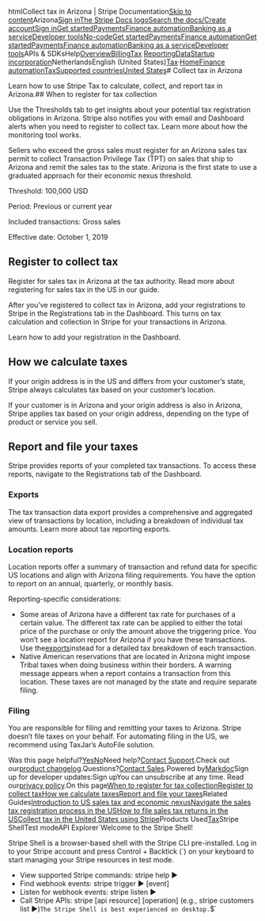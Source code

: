 htmlCollect tax in Arizona | Stripe Documentation[Skip to content](#main-content)Arizona[Sign in](https://dashboard.stripe.com/login?redirect=https%3A%2F%2Fdocs.stripe.com%2Ftax%2Fsupported-countries%2Funited-states%2Farizona)[The Stripe Docs logo](/)[Search the docs/](#)[Create account](https://dashboard.stripe.com/register)[Sign in](https://dashboard.stripe.com/login?redirect=https%3A%2F%2Fdocs.stripe.com%2Ftax%2Fsupported-countries%2Funited-states%2Farizona)[Get started](/get-started)[Payments](/payments)[Finance automation](/finance-automation)[Banking as a service](/financial-services)[Developer tools](/development)[No-code](/no-code)[Get started](/get-started)[Payments](/payments)[Finance automation](/finance-automation)[](#)[Get started](/get-started)[Payments](/payments)[Finance automation](/finance-automation)[Banking as a service](/financial-services)[Developer tools](/development)[](#)APIs & SDKsHelp[Overview](/docs/finance-automation)[Billing](#)[Tax](#)
[Reporting](#)[Data](#)[Startup incorporation](#)NetherlandsEnglish (United States)[](#)[](#)[Tax](/tax)·[Home](/docs)[Finance automation](/docs/finance-automation)[Tax](/docs/tax)[Supported countries](/docs/tax/supported-countries)[United States](/docs/tax/supported-countries/united-states)# Collect tax in Arizona

Learn how to use Stripe Tax to calculate, collect, and report tax in Arizona.## When to register for tax collection

Use the Thresholds tab to get insights about your potential tax registration obligations in Arizona. Stripe also notifies you with email and Dashboard alerts when you need to register to collect tax. Learn more about how the monitoring tool works.

Sellers who exceed the gross sales must register for an Arizona sales tax permit to collect Transaction Privilege Tax (TPT) on sales that ship to Arizona and remit the sales tax to the state. Arizona is the first state to use a graduated approach for their economic nexus threshold.

Threshold: 100,000 USD

Period: Previous or current year

Included transactions: Gross sales

Effective date: October 1, 2019

## Register to collect tax

Register for sales tax in Arizona at the tax authority. Read more about registering for sales tax in the US in our guide.

After you’ve registered to collect tax in Arizona, add your registrations to Stripe in the Registrations tab in the Dashboard. This turns on tax calculation and collection in Stripe for your transactions in Arizona.

Learn how to add your registration in the Dashboard.

## How we calculate taxes

If your origin address is in the US and differs from your customer’s state, Stripe always calculates tax based on your customer’s location.

If your customer is in Arizona and your origin address is also in Arizona, Stripe applies tax based on your origin address, depending on the type of product or service you sell.

## Report and file your taxes

Stripe provides reports of your completed tax transactions. To access these reports, navigate to the Registrations tab of the Dashboard.

### Exports

The tax transaction data export provides a comprehensive and aggregated view of transactions by location, including a breakdown of individual tax amounts. Learn more about tax reporting exports.

### Location reports

Location reports offer a summary of transaction and refund data for specific US locations and align with Arizona filing requirements. You have the option to report on an annual, quarterly, or monthly basis.

Reporting-specific considerations:

- Some areas of Arizona have a different tax rate for purchases of a certain value. The different tax rate can be applied to either the total price of the purchase or only the amount above the triggering price. You won’t see a location report for Arizona if you have these transactions. Use the[exports](/tax/reports#exports)instead for a detailed tax breakdown of each transaction.
- Native American reservations that are located in Arizona might impose Tribal taxes when doing business within their borders. A warning message appears when a report contains a transaction from this location. These taxes are not managed by the state and require separate filing.

### Filing

You are responsible for filing and remitting your taxes to Arizona. Stripe doesn’t file taxes on your behalf. For automating filing in the US, we recommend using TaxJar’s AutoFile solution.

Was this page helpful?[Yes](#)[No](#)Need help?[Contact Support](https://support.stripe.com/).Check out our[product changelog](https://stripe.com/blog/changelog).Questions?[Contact Sales](https://stripe.com/contact/sales).Powered by[Markdoc](https://markdoc.dev)Sign up for developer updates:Sign upYou can unsubscribe at any time. Read our[privacy policy](https://stripe.com/privacy).On this page[When to register for tax collection](#when-to-register-for-tax-collection)[Register to collect tax](#register-to-collect-tax)[How we calculate taxes](#how-we-calculate-taxes)[Report and file your taxes](#report-and-file-your-taxes)Related Guides[Introduction to US sales tax and economic nexus](https://stripe.com/guides/introduction-to-us-sales-tax-and-economic-nexus)[Navigate the sales tax registration process in the US](https://stripe.com/guides/sales-tax-registration-process-us)[How to file sales tax returns in the US](https://stripe.com/guides/how-to-file-sales-tax-us)[Collect tax in the United States using Stripe](/docs/tax/supported-countries/united-states)Products Used[Tax](/tax)Stripe ShellTest modeAPI Explorer[](https://stripe.com/docs/stripe-cli#install)`Welcome to the Stripe Shell!

Stripe Shell is a browser-based shell with the Stripe CLI pre-installed. Log in to your
Stripe account and press Control + Backtick (`) on your keyboard to start managing your Stripe
resources in test mode.

- View supported Stripe commands: stripe help ▶️
- Find webhook events: stripe trigger ▶️ [event]
- Listen for webhook events: stripe listen ▶
- Call Stripe APIs: stripe [api resource] [operation] (e.g., stripe customers list ▶️)`The Stripe Shell is best experienced on desktop.`$`